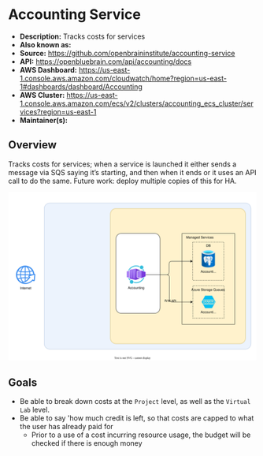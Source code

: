 # Accounting Service

- **Description:** Tracks costs for services
- **Also known as:**
- **Source:** <https://github.com/openbraininstitute/accounting-service>
- **API:** <https://openbluebrain.com/api/accounting/docs>
- **AWS Dashboard:** <https://us-east-1.console.aws.amazon.com/cloudwatch/home?region=us-east-1#dashboards/dashboard/Accounting>
- **AWS Cluster:** <https://us-east-1.console.aws.amazon.com/ecs/v2/clusters/accounting_ecs_cluster/services?region=us-east-1>
- **Maintainer(s):**

## Overview

Tracks costs for services; when a service is launched it either sends a message via SQS saying it’s starting, and then when it ends or it uses an API call to do the same.
Future work: deploy multiple copies of this for HA.

![Accounting Service - Main Architecture](resources/2_azure.drawio.svg)


## Goals

* Be able to break down costs at the `Project` level, as well as the `Virtual Lab` level.
* Be able to say 'how much credit is left, so that costs are capped to what the user has already paid for
  * Prior to a use of a cost incurring resource usage, the budget will be checked if there is enough money
